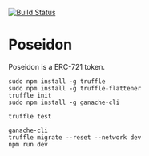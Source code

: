 [![Build Status](https://travis-ci.org/amper-lab/poseidon.svg)](https://travis-ci.org/amper-lab/poseidon)

# Poseidon

Poseidon is a ERC-721 token.

```
sudo npm install -g truffle
sudo npm install -g truffle-flattener
truffle init
sudo npm install -g ganache-cli

truffle test

ganache-cli
truffle migrate --reset --network dev
npm run dev
```
